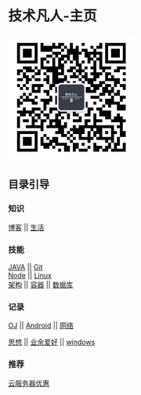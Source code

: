 # 技术凡人-主页

![logo](./public/weixinqr.png)

## 目录引导

### 知识

[博客](./博客/index.md) || [生活](./生活/index.md)

### 技能

 [JAVA](./Java/index.md) || [Git](./Git/index.md)  
 [Node](./Node/index.md) || [Linux](./Linux/index.md)  
 [架构](./架构/index.md) ||   [容器](./容器/index.md)  ||  [数据库](./数据库/index.md)  
### 记录

[OJ](./OJ/index.md) ||
[Android](./Android/index.md)  || [网络](./网络/index.md)

[思想](./思想政治/index.md) || 
 [业余爱好](./业余/index.md) || [windows](./windows/index.md)

### 推荐

 [云服务器优惠](./AFFMAN/index.md)